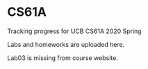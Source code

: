 # CS61A
Tracking progress for UCB CS61A 2020 Spring

Labs and homeworks are uploaded here.

Lab03 is missing from course website.
